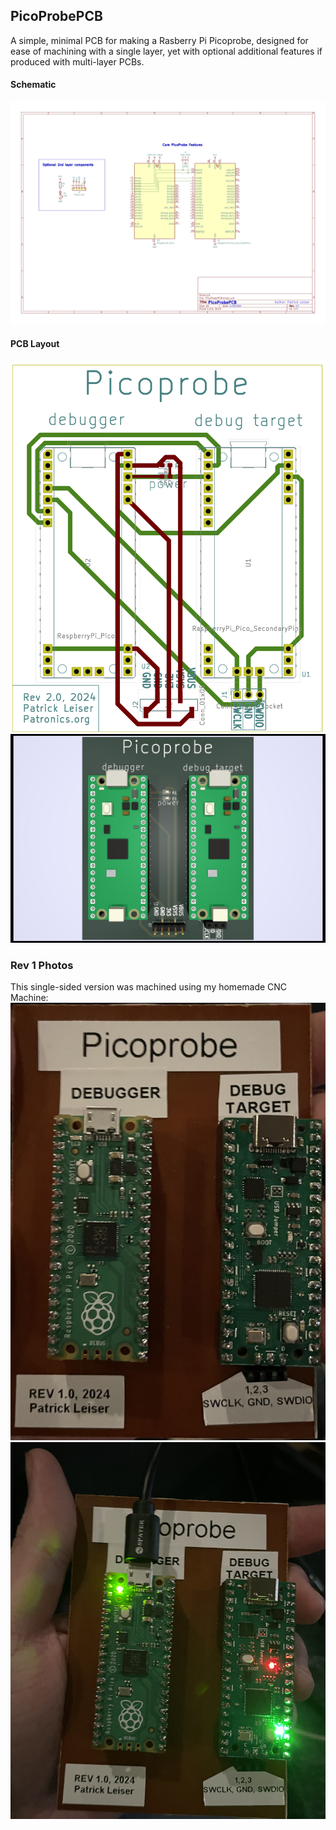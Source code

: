 ## PicoProbePCB
A simple, minimal PCB for making a Rasberry Pi Picoprobe, designed for ease of machining with a single layer, yet with optional additional features if produced with multi-layer PCBs.  

#### Schematic
![PicoProbe Schematic](images/Print%20Schematic.png)


#### PCB Layout
![Diagram of PCB Layout](images/Print%20PCB.png) ![3D render of PCB](images/PicoProbePCB.jpg)

### Rev 1 Photos
This single-sided version was machined using my homemade CNC Machine:
![photo of the PicoProbePCB turned off](images/photo_off.jpeg) ![photo of it turned on](images/photo_on.jpeg)
